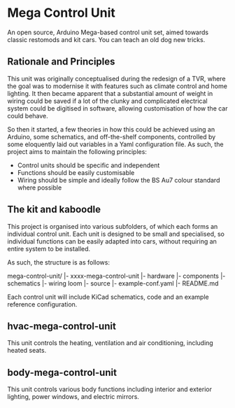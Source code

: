 # Mega Control Unit
An open source, Arduino Mega-based control unit set, aimed towards classic restomods and kit cars. You can teach an old dog new tricks.

## Rationale and Principles
This unit was originally conceptualised during the redesign of a TVR, where the goal was to modernise it with features such as climate
control and home lighting. It then became apparent that a substantial amount of weight in wiring could be saved if a lot of the clunky and 
complicated electrical system could be digitised in software, allowing customisation of how the car could behave.

So then it started, a few theories in how this could be achieved using an Arduino, some schematics, and off-the-shelf components, controlled
by some eloquently laid out variables in a Yaml configuration file. As such, the project aims to maintain the following principles:

- Control units should be specific and independent
- Functions should be easily customisable
- Wiring should be simple and ideally follow the BS Au7 colour standard where possible

## The kit and kaboodle
This project is organised into various subfolders, of which each forms an individual control unit.
Each unit is designed to be small and specialised, so individual functions can be easily adapted into cars, without requiring an entire system to be installed.

As such, the structure is as follows:

mega-control-unit/
|- xxxx-mega-control-unit
   |- hardware
      |- components
      |- schematics
      |- wiring loom
   |- source
   |- example-conf.yaml
|- README.md

Each control unit will include KiCad schematics, code and an example reference configuration.

## hvac-mega-control-unit
This unit controls the heating, ventilation and air conditioning, including heated seats.

## body-mega-control-unit
This unit controls various body functions including interior and exterior lighting, power windows, and electric mirrors.

